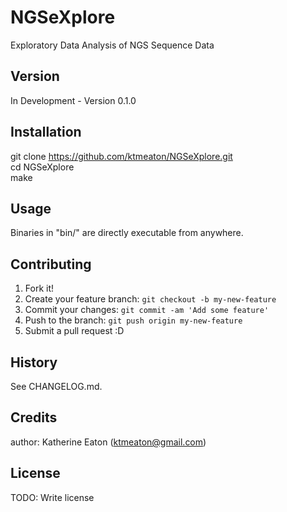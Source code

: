# NGSeXplore
Exploratory Data Analysis of NGS Sequence Data

## Version

In Development - Version 0.1.0

## Installation

git clone https://github.com/ktmeaton/NGSeXplore.git  
cd NGSeXplore  
make

## Usage

Binaries in "bin/" are directly executable from anywhere.

## Contributing

1. Fork it!
2. Create your feature branch: `git checkout -b my-new-feature`
3. Commit your changes: `git commit -am 'Add some feature'`
4. Push to the branch: `git push origin my-new-feature`
5. Submit a pull request :D

## History

See CHANGELOG.md.

## Credits

author: Katherine Eaton (ktmeaton@gmail.com)

## License

TODO: Write license

